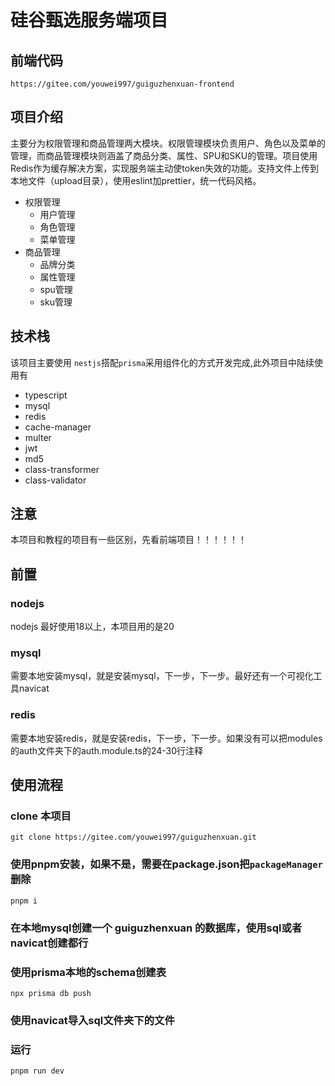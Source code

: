 # 硅谷甄选服务端项目
## 前端代码
```
https://gitee.com/youwei997/guiguzhenxuan-frontend
```
## 项目介绍
主要分为权限管理和商品管理两大模块。权限管理模块负责用户、角色以及菜单的管理，而商品管理模块则涵盖了商品分类、属性、SPU和SKU的管理。项目使用Redis作为缓存解决方案，实现服务端主动使token失效的功能。支持文件上传到本地文件（upload目录），使用eslint加prettier，统一代码风格。

- 权限管理
  - 用户管理
  - 角色管理
  - 菜单管理
- 商品管理
  - 品牌分类
  - 属性管理
  - spu管理
  - sku管理
## 技术栈

该项目主要使用 `nestjs`搭配`prisma`采用组件化的方式开发完成,此外项目中陆续使用有

- typescript
- mysql
- redis
- cache-manager
- multer
- jwt
- md5
- class-transformer
- class-validator

## 注意
本项目和教程的项目有一些区别，先看前端项目！！！！！！

## 前置
### nodejs
nodejs 最好使用18以上，本项目用的是20

### mysql
需要本地安装mysql，就是安装mysql，下一步，下一步。最好还有一个可视化工具navicat

### redis
需要本地安装redis，就是安装redis，下一步，下一步。如果没有可以把modules的auth文件夹下的auth.module.ts的24-30行注释

## 使用流程

### clone 本项目
```
git clone https://gitee.com/youwei997/guiguzhenxuan.git
```

### 使用pnpm安装，如果不是，需要在package.json把`packageManager`删除

```
pnpm i
```

### 在本地mysql创建一个 guiguzhenxuan 的数据库，使用sql或者navicat创建都行

### 使用prisma本地的schema创建表
```
npx prisma db push
```

### 使用navicat导入sql文件夹下的文件

### 运行

```
pnpm run dev
```